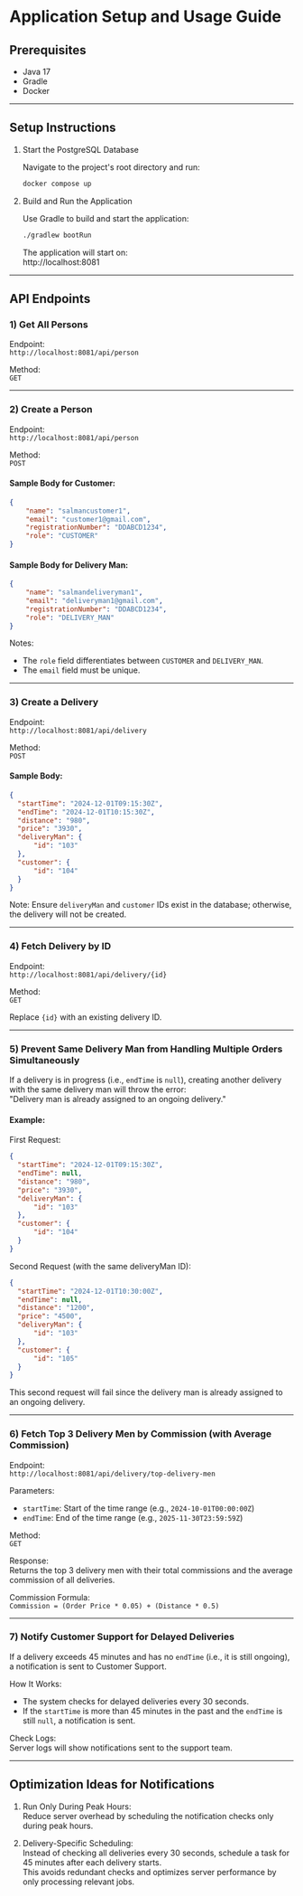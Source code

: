 

# Application Setup and Usage Guide

## Prerequisites

- Java 17
- Gradle
- Docker

---

## Setup Instructions

1. Start the PostgreSQL Database

   Navigate to the project's root directory and run:

   ```bash
   docker compose up
   ```

2. Build and Run the Application

   Use Gradle to build and start the application:

   ```bash
   ./gradlew bootRun
   ```

   The application will start on:  
   http://localhost:8081

---

## API Endpoints

### 1) Get All Persons

Endpoint:  
`http://localhost:8081/api/person`  

Method:  
`GET`

---

### 2) Create a Person

Endpoint:  
`http://localhost:8081/api/person`  

Method:  
`POST`

#### Sample Body for Customer:
```json
{
    "name": "salmancustomer1",
    "email": "customer1@gmail.com",
    "registrationNumber": "DDABCD1234",
    "role": "CUSTOMER"
}
```

#### Sample Body for Delivery Man:
```json
{
    "name": "salmandeliveryman1",
    "email": "deliveryman1@gmail.com",
    "registrationNumber": "DDABCD1234",
    "role": "DELIVERY_MAN"
}
```

Notes:  
- The `role` field differentiates between `CUSTOMER` and `DELIVERY_MAN`.  
- The `email` field must be unique.

---

### 3) Create a Delivery

Endpoint:  
`http://localhost:8081/api/delivery`  

Method:  
`POST`

#### Sample Body:
```json
{
  "startTime": "2024-12-01T09:15:30Z",
  "endTime": "2024-12-01T10:15:30Z",
  "distance": "980",
  "price": "3930",
  "deliveryMan": {
      "id": "103"
  },
  "customer": {
      "id": "104"
  }
}
```

Note: Ensure `deliveryMan` and `customer` IDs exist in the database; otherwise, the delivery will not be created.

---

### 4) Fetch Delivery by ID

Endpoint:  
`http://localhost:8081/api/delivery/{id}`  

Method:  
`GET`

Replace `{id}` with an existing delivery ID.

---

### 5) Prevent Same Delivery Man from Handling Multiple Orders Simultaneously

If a delivery is in progress (i.e., `endTime` is `null`), creating another delivery with the same delivery man will throw the error:  
"Delivery man is already assigned to an ongoing delivery."

#### Example:

First Request:  
```json
{
  "startTime": "2024-12-01T09:15:30Z",
  "endTime": null,
  "distance": "980",
  "price": "3930",
  "deliveryMan": {
      "id": "103"
  },
  "customer": {
      "id": "104"
  }
}
```

Second Request (with the same deliveryMan ID):  
```json
{
  "startTime": "2024-12-01T10:30:00Z",
  "endTime": null,
  "distance": "1200",
  "price": "4500",
  "deliveryMan": {
      "id": "103"
  },
  "customer": {
      "id": "105"
  }
}
```

This second request will fail since the delivery man is already assigned to an ongoing delivery.

---

### 6) Fetch Top 3 Delivery Men by Commission (with Average Commission)

Endpoint:  
`http://localhost:8081/api/delivery/top-delivery-men`  

Parameters:  
- `startTime`: Start of the time range (e.g., `2024-10-01T00:00:00Z`)  
- `endTime`: End of the time range (e.g., `2025-11-30T23:59:59Z`)  

Method:  
`GET`

Response:  
Returns the top 3 delivery men with their total commissions and the average commission of all deliveries.  

Commission Formula:  
`Commission = (Order Price * 0.05) + (Distance * 0.5)`

---

### 7) Notify Customer Support for Delayed Deliveries

If a delivery exceeds 45 minutes and has no `endTime` (i.e., it is still ongoing), a notification is sent to Customer Support.

How It Works:  
- The system checks for delayed deliveries every 30 seconds.  
- If the `startTime` is more than 45 minutes in the past and the `endTime` is still `null`, a notification is sent.  

Check Logs:  
Server logs will show notifications sent to the support team.

---

## Optimization Ideas for Notifications

1. Run Only During Peak Hours:  
   Reduce server overhead by scheduling the notification checks only during peak hours.

2. Delivery-Specific Scheduling:  
   Instead of checking all deliveries every 30 seconds, schedule a task for 45 minutes after each delivery starts.  
   This avoids redundant checks and optimizes server performance by only processing relevant jobs.
